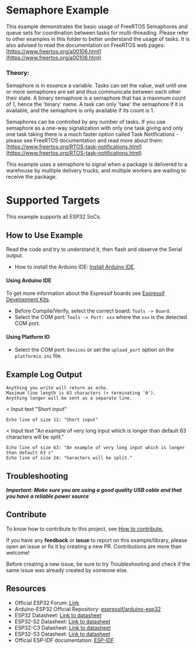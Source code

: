 # Semaphore Example

This example demonstrates the basic usage of FreeRTOS Semaphores and queue sets for coordination between tasks for multi-threading.
Please refer to other examples in this folder to better understand the usage of tasks.
It is also advised to read the documentation on FreeRTOS web pages:
[https://www.freertos.org/a00106.html](https://www.freertos.org/a00106.html)

### Theory:
Semaphore is in essence a variable. Tasks can set the value, wait until one or more
semaphores are set and thus communicate between each other their state.
A binary semaphore is a semaphore that has a maximum count of 1, hence the 'binary' name.
A task can only 'take' the semaphore if it is available, and the semaphore is only available if its count is 1.

Semaphores can be controlled by any number of tasks. If you use semaphore as a one-way
signalization with only one task giving and only one task taking there is a much faster option
called Task Notifications - please see FreeRTOS documentation and read more about them: [https://www.freertos.org/RTOS-task-notifications.html](https://www.freertos.org/RTOS-task-notifications.html)

This example uses a semaphore to signal when a package is delivered to a warehouse by multiple
delivery trucks, and multiple workers are waiting to receive the package.

# Supported Targets

This example supports all ESP32 SoCs.

## How to Use Example

Read the code and try to understand it, then flash and observe the Serial output.

* How to install the Arduino IDE: [Install Arduino IDE](https://github.com/francisduvivier/arduino-esp32-fri3d/tree/master/docs/arduino-ide).

#### Using Arduino IDE

To get more information about the Espressif boards see [Espressif Development Kits](https://www.espressif.com/en/products/devkits).

* Before Compile/Verify, select the correct board: `Tools -> Board`.
* Select the COM port: `Tools -> Port: xxx` where the `xxx` is the detected COM port.

#### Using Platform IO

* Select the COM port: `Devices` or set the `upload_port` option on the `platformio.ini` file.

## Example Log Output

```
Anything you write will return as echo.
Maximum line length is 63 characters (+ terminating '0').
Anything longer will be sent as a separate line.

```
< Input text "Short input"

``Echo line of size 11: "Short input"``

< Input text "An example of very long input which is longer than default 63 characters will be split."

```
Echo line of size 63: "An example of very long input which is longer than default 63 c"
Echo line of size 24: "haracters will be split."
```

## Troubleshooting

***Important: Make sure you are using a good quality USB cable and that you have a reliable power source***

## Contribute

To know how to contribute to this project, see [How to contribute.](https://github.com/francisduvivier/arduino-esp32-fri3d/blob/master/CONTRIBUTING.rst)

If you have any **feedback** or **issue** to report on this example/library, please open an issue or fix it by creating a new PR. Contributions are more than welcome!

Before creating a new issue, be sure to try Troubleshooting and check if the same issue was already created by someone else.

## Resources

* Official ESP32 Forum: [Link](https://esp32.com)
* Arduino-ESP32 Official Repository: [espressif/arduino-esp32](https://github.com/espressif/arduino-esp32)
* ESP32 Datasheet: [Link to datasheet](https://www.espressif.com/sites/default/files/documentation/esp32_datasheet_en.pdf)
* ESP32-S2 Datasheet: [Link to datasheet](https://www.espressif.com/sites/default/files/documentation/esp32-s2_datasheet_en.pdf)
* ESP32-C3 Datasheet: [Link to datasheet](https://www.espressif.com/sites/default/files/documentation/esp32-c3_datasheet_en.pdf)
* ESP32-S3 Datasheet: [Link to datasheet](https://www.espressif.com/sites/default/files/documentation/esp32-s3_datasheet_en.pdf)
* Official ESP-IDF documentation: [ESP-IDF](https://idf.espressif.com)
